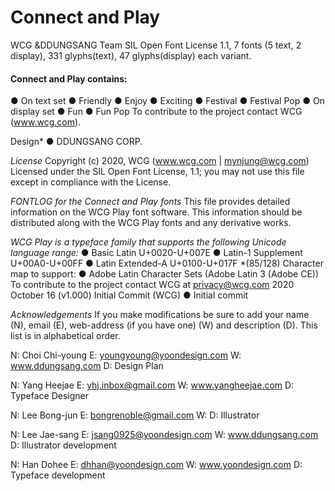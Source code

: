 # Connect and Play

WCG &DDUNGSANG Team SIL Open Font License 1.1, 7 fonts (5 text, 2 display), 331 glyphs(text), 47 glyphs(display) each variant.

#### Connect and Play contains:
●	On text set
●	Friendly
●	Enjoy
●	Exciting
●	Festival
●	Festival Pop
●	On display set
●	Fun
●	Fun Pop
To contribute to the project contact WCG (www.wcg.com).

Design*
●	DDUNGSANG CORP.

*License*
Copyright (c) 2020, WCG (www.wcg.com | mynjung@wcg.com)
Licensed under the SIL Open Font License, 1.1; you may not use this file except in compliance with the License.

*FONTLOG for the Connect and Play fonts*
This file provides detailed information on the WCG Play font software.
This information should be distributed along with the WCG Play fonts and any derivative works.

*WCG Play is a typeface family that supports the following Unicode language range:*
●	Basic Latin U+0020-U+007E
●	Latin-1 Supplement U+00A0-U+00FF
●	Latin Extended-A U+0100-U+017F *(85/128)
Character map to support:
●	Adobe Latin Character Sets (Adobe Latin 3 (Adobe CE))
To contribute to the project contact WCG at privacy@wcg.com
2020 October 16 (v1.000) Initial Commit (WCG)
●	Initial commit

*Acknowledgements*
If you make modifications be sure to add your name (N), email (E), web-address (if you have one) (W) and description (D). This list is in alphabetical order.

N: Choi Chi-young
E: youngyoung@yoondesign.com
W: www.ddungsang.com
D: Design Plan

N: Yang Heejae
E: yhj.inbox@gmail.com
W: www.yangheejae.com
D: Typeface Designer

N: Lee Bong-jun
E: bongrenoble@gmail.com
W: 
D: Illustrator

N: Lee Jae-sang
E: jsang0925@yoondesign.com
W: www.ddungsang.com
D: Illustrator development

N: Han Dohee
E: dhhan@yoondesign.com
W: www.yoondesign.com
D: Typeface development

